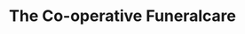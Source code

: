 ---
title: "The Co-operative Funeralcare"
url: /tonypandy/the-co-operative-funeralcare/
shop: funeral directors
---